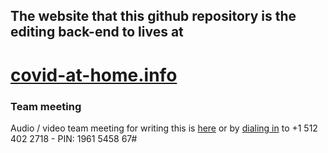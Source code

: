## The website that this github repository is the editing back-end to lives at

# [covid-at-home.info](https://www.covid-at-home.info)


### Team meeting

Audio / video team meeting for writing this is [here](https://meet.jit.si/TenseTomatoesPostponeFiercely) or by [dialing in](+15124022718) to +1 512 402 2718 - PIN: 1961 5458 67#
